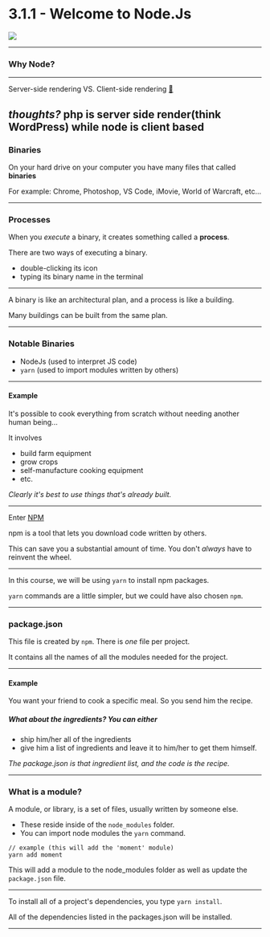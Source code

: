 # 3.1.1 - Welcome to Node.Js

<img src="https://media0.giphy.com/media/l0MYt5jPR6QX5pnqM/giphy.gif" style="min-width: 50%;" />

---

### Why Node?

---

Server-side rendering VS. Client-side rendering [🔗](https://www.codeconquest.com/website/client-side-vs-server-side/)

_thoughts?_
php is server side render(think WordPress) while node is client based
---

### Binaries

On your hard drive on your computer you have many files that called **binaries**

For example: Chrome, Photoshop, VS Code, iMovie, World of Warcraft, etc...

---

### Processes

When you _execute_ a binary, it creates something called a **process**.

There are two ways of executing a binary.

- double-clicking its icon
- typing its binary name in the terminal

---

A binary is like an architectural plan, and a process is like a building.

Many buildings can be built from the same plan.

---

### Notable Binaries

- NodeJs (used to interpret JS code)
- `yarn` (used to import modules written by others)

---

#### Example

It's possible to cook everything from scratch without needing another human being...

It involves

- build farm equipment
- grow crops
- self-manufacture cooking equipment
- etc.

_Clearly it's best to use things that's already built._

---

Enter [NPM](https://www.npmjs.com/https://www.npmjs.com/)

npm is a tool that lets you download code written by others.

This can save you a substantial amount of time. You don't _always_ have to reinvent the wheel.

---

In this course, we will be using `yarn` to install npm packages.

`yarn` commands are a little simpler, but we could have also chosen `npm`.

---

### package.json

This file is created by `npm`. There is _one_ file per project.

It contains all the names of all the modules needed for the project.

---

#### Example

You want your friend to cook a specific meal. So you send him the recipe.

##### What about the ingredients? You can either 

- ship him/her all of the ingredients
- give him a list of ingredients and leave it to him/her to get them himself.

_The package.json is that ingredient list, and the code is the recipe._

---

### What is a module?

A module, or library, is a set of files, usually written by someone else.

- These reside inside of the `node_modules` folder.
- You can import node modules the `yarn` command.

```
// example (this will add the 'moment' module)
yarn add moment
```

This will add a module to the node_modules folder as well as update the `package.json` file.

---

To install all of a project's dependencies, you type `yarn install`.

All of the dependencies listed in the packages.json will be installed.

---